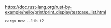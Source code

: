 https://doc.rust-lang.org/rust-by-example/hello/print/print_display/testcase_list.html

`cargo new --lib t2`
